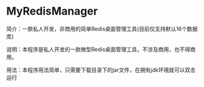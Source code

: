 # MyRedisManager
简介：一款私人开发，非商用的简单Redis桌面管理工具(目前仅支持默认16个数据库)

说明：本程序是私人开发的一款微型Redis桌面管理工具，不涉及商用，也不得商用。

用法：本程序用法简单，只需要下载目录下的jar文件，在拥有jdk环境就可以双击运行

